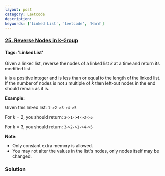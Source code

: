 ```yaml
---
layout: post
category: Leetcode
description: 
keywords: ['Linked List', 'Leetcode', 'Hard']
---
```

### [25. Reverse Nodes in k-Group](https://leetcode.com/problems/reverse-nodes-in-k-group)

#### Tags: 'Linked List'

<div class="content__u3I1 question-content__JfgR"><div><p>Given a linked list, reverse the nodes of a linked list <em>k</em> at a time and return its modified list.</p>
<p><em>k</em> is a positive integer and is less than or equal to the length of the linked list. If the number of nodes is not a multiple of <em>k</em> then left-out nodes in the end should remain as it is.</p>
<ul>
</ul>
<p><strong>Example:</strong></p>
<p>Given this linked list: <code>1-&gt;2-&gt;3-&gt;4-&gt;5</code></p>
<p>For <em>k</em> = 2, you should return: <code>2-&gt;1-&gt;4-&gt;3-&gt;5</code></p>
<p>For <em>k</em> = 3, you should return: <code>3-&gt;2-&gt;1-&gt;4-&gt;5</code></p>
<p><strong>Note:</strong></p>
<ul>
<li>Only constant extra memory is allowed.</li>
<li>You may not alter the values in the list's nodes, only nodes itself may be changed.</li>
</ul>
</div></div>

### Solution
